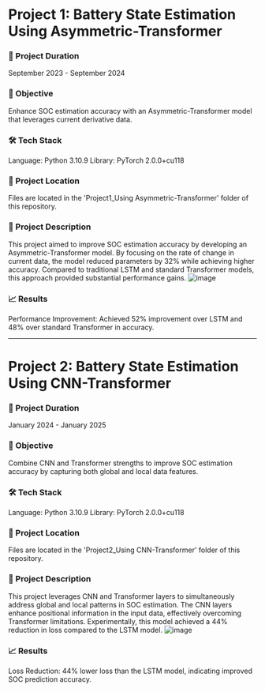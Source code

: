 # Project 1: Battery State Estimation Using Asymmetric-Transformer
### 📅 Project Duration
September 2023 - September 2024
### 🎯 Objective
Enhance SOC estimation accuracy with an Asymmetric-Transformer model that leverages current derivative data.
### 🛠 Tech Stack
Language: Python 3.10.9
Library: PyTorch 2.0.0+cu118
### 📂 Project Location
Files are located in the 'Project1_Using Asymmetric-Transformer' folder of this repository.
### 📜 Project Description
This project aimed to improve SOC estimation accuracy by developing an Asymmetric-Transformer model. By focusing on the rate of change in current data, the model reduced parameters by 32% while achieving higher accuracy. Compared to traditional LSTM and standard Transformer models, this approach provided substantial performance gains.
![image](https://github.com/user-attachments/assets/ad4e1711-fc18-465f-8364-a31b841c9690)

### 📈 Results
Performance Improvement: Achieved 52% improvement over LSTM and 48% over standard Transformer in accuracy.

-----------------

# Project 2: Battery State Estimation Using CNN-Transformer
### 📅 Project Duration
January 2024 - January 2025
### 🎯 Objective
Combine CNN and Transformer strengths to improve SOC estimation accuracy by capturing both global and local data features.
### 🛠 Tech Stack
Language: Python 3.10.9
Library: PyTorch 2.0.0+cu118
### 📂 Project Location
Files are located in the 'Project2_Using CNN-Transformer' folder of this repository.
### 📜 Project Description
This project leverages CNN and Transformer layers to simultaneously address global and local patterns in SOC estimation. The CNN layers enhance positional information in the input data, effectively overcoming Transformer limitations. Experimentally, this model achieved a 44% reduction in loss compared to the LSTM model.
![image](https://github.com/user-attachments/assets/189c6f14-5289-427a-b1d1-e60883cceac9)

### 📈 Results
Loss Reduction: 44% lower loss than the LSTM model, indicating improved SOC prediction accuracy.
